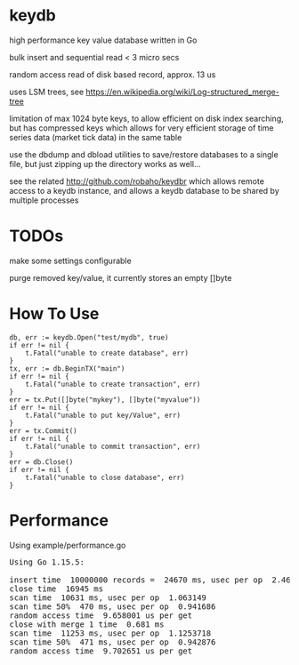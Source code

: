# keydb

high performance key value database written in Go

bulk insert and sequential read < 3 micro secs

random access read of disk based record, approx. 13 us

uses LSM trees, see https://en.wikipedia.org/wiki/Log-structured_merge-tree

limitation of max 1024 byte keys, to allow efficient on disk index searching, but has
compressed keys which allows for very efficient storage of time series data
(market tick data) in the same table

use the dbdump and dbload utilities to save/restore databases to a single file, but just zipping up the directory works as
well...

see the related http://github.com/robaho/keydbr which allows remote access to a keydb instance, and allows a keydb database to be shared by multiple processes
      
# TODOs

make some settings configurable

purge removed key/value, it currently stores an empty []byte 

# How To Use

	db, err := keydb.Open("test/mydb", true)
	if err != nil {
		t.Fatal("unable to create database", err)
	}
	tx, err := db.BeginTX("main")
	if err != nil {
		t.Fatal("unable to create transaction", err)
	}
	err = tx.Put([]byte("mykey"), []byte("myvalue"))
	if err != nil {
		t.Fatal("unable to put key/Value", err)
	}
    err = tx.Commit()
    if err != nil {
        t.Fatal("unable to commit transaction", err)
    }
    err = db.Close()
    if err != nil {
        t.Fatal("unable to close database", err)
    }

# Performance

Using example/performance.go

<pre>
Using Go 1.15.5:

insert time  10000000 records =  24670 ms, usec per op  2.4670965
close time  16945 ms
scan time  10631 ms, usec per op  1.063149
scan time 50%  470 ms, usec per op  0.941686
random access time  9.658001 us per get
close with merge 1 time  0.681 ms
scan time  11253 ms, usec per op  1.1253718
scan time 50%  471 ms, usec per op  0.942876
random access time  9.702651 us per get
</pre>
